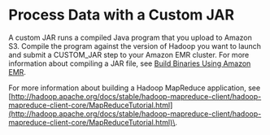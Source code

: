 # Process Data with a Custom JAR<a name="UseCase_CustomJar"></a>

A custom JAR runs a compiled Java program that you upload to Amazon S3\. Compile the program against the version of Hadoop you want to launch and submit a CUSTOM\_JAR step to your Amazon EMR cluster\. For more information about compiling a JAR file, see [Build Binaries Using Amazon EMR](emr-build-binaries.md)\. 

For more information about building a Hadoop MapReduce application, see [http://hadoop.apache.org/docs/stable/hadoop-mapreduce-client/hadoop-mapreduce-client-core/MapReduceTutorial.html](http://hadoop.apache.org/docs/stable/hadoop-mapreduce-client/hadoop-mapreduce-client-core/MapReduceTutorial.html)\.